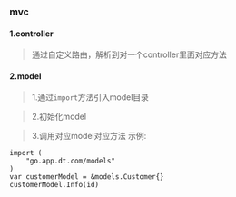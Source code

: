 ### mvc
#### 1.controller
> 通过自定义路由，解析到对一个controller里面对应方法

#### 2.model
> 1.通过`import`方法引入model目录

> 2.初始化model

> 3.调用对应model对应方法
示例:
```
import (
	"go.app.dt.com/models"
)
var customerModel = &models.Customer{}
customerModel.Info(id)
```

#### 